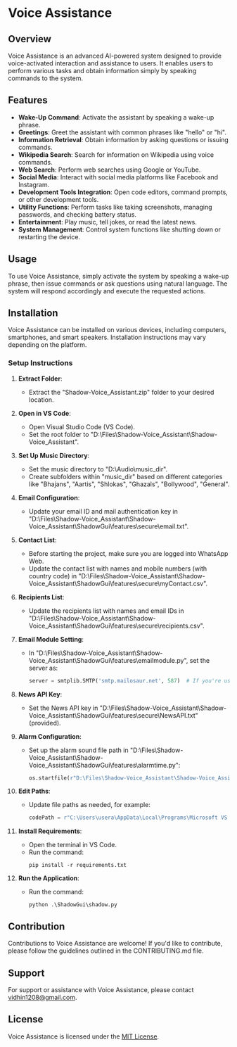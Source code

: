 # Voice Assistance

## Overview

Voice Assistance is an advanced AI-powered system designed to provide voice-activated interaction and assistance to users. It enables users to perform various tasks and obtain information simply by speaking commands to the system.

## Features

- **Wake-Up Command**: Activate the assistant by speaking a wake-up phrase.
- **Greetings**: Greet the assistant with common phrases like "hello" or "hi".
- **Information Retrieval**: Obtain information by asking questions or issuing commands.
- **Wikipedia Search**: Search for information on Wikipedia using voice commands.
- **Web Search**: Perform web searches using Google or YouTube.
- **Social Media**: Interact with social media platforms like Facebook and Instagram.
- **Development Tools Integration**: Open code editors, command prompts, or other development tools.
- **Utility Functions**: Perform tasks like taking screenshots, managing passwords, and checking battery status.
- **Entertainment**: Play music, tell jokes, or read the latest news.
- **System Management**: Control system functions like shutting down or restarting the device.

## Usage

To use Voice Assistance, simply activate the system by speaking a wake-up phrase, then issue commands or ask questions using natural language. The system will respond accordingly and execute the requested actions.

## Installation

Voice Assistance can be installed on various devices, including computers, smartphones, and smart speakers. Installation instructions may vary depending on the platform.

### Setup Instructions

1. **Extract Folder**: 
   - Extract the "Shadow-Voice_Assistant.zip" folder to your desired location.

2. **Open in VS Code**:
   - Open Visual Studio Code (VS Code).
   - Set the root folder to "D:\Files\Shadow-Voice_Assistant\Shadow-Voice_Assistant".

3. **Set Up Music Directory**:
   - Set the music directory to "D:\Audio\music_dir".
   - Create subfolders within "music_dir" based on different categories like "Bhajans", "Aartis", "Shlokas", "Ghazals", "Bollywood", "General".

4. **Email Configuration**:
   - Update your email ID and mail authentication key in "D:\Files\Shadow-Voice_Assistant\Shadow-Voice_Assistant\ShadowGui\features\secure\email.txt".

5. **Contact List**:
   - Before starting the project, make sure you are logged into WhatsApp Web.
   - Update the contact list with names and mobile numbers (with country code) in "D:\Files\Shadow-Voice_Assistant\Shadow-Voice_Assistant\ShadowGui\features\secure\myContact.csv".

6. **Recipients List**:
   - Update the recipients list with names and email IDs in "D:\Files\Shadow-Voice_Assistant\Shadow-Voice_Assistant\ShadowGui\features\secure\recipients.csv".

7. **Email Module Setting**:
   - In "D:\Files\Shadow-Voice_Assistant\Shadow-Voice_Assistant\ShadowGui\features\emailmodule.py", set the server as:
     ```python
     server = smtplib.SMTP('smtp.mailosaur.net', 587)  # If you're using a testing ID
     ```

8. **News API Key**:
   - Set the News API key in "D:\Files\Shadow-Voice_Assistant\Shadow-Voice_Assistant\ShadowGui\features\secure\NewsAPI.txt" (provided).

9. **Alarm Configuration**:
   - Set up the alarm sound file path in "D:\Files\Shadow-Voice_Assistant\Shadow-Voice_Assistant\ShadowGui\features\alarmtime.py":
     ```python
     os.startfile(r"D:\Files\Shadow-Voice_Assistant\Shadow-Voice_Assistant\ShadowGui\features\AI_alarm05.mp3")  # Update as per your requirements
     ```

10. **Edit Paths**:
    - Update file paths as needed, for example:
      ```python
      codePath = r"C:\Users\usera\AppData\Local\Programs\Microsoft VS Code\Code.exe"  # For opening VS Code
      ```

11. **Install Requirements**:
    - Open the terminal in VS Code.
    - Run the command:
      ```
      pip install -r requirements.txt
      ```

12. **Run the Application**:
    - Run the command:
      ```
      python .\ShadowGui\shadow.py
      ```

## Contribution

Contributions to Voice Assistance are welcome! If you'd like to contribute, please follow the guidelines outlined in the CONTRIBUTING.md file.

## Support

For support or assistance with Voice Assistance, please contact [vidhin1208@gmail.com](mailto:vidhin1208@gmail.com).

## License

Voice Assistance is licensed under the [MIT License](LICENSE).
